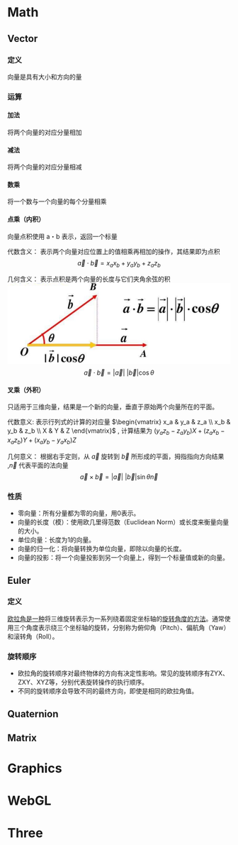 
# Math

## Vector

### 定义

向量是具有大小和方向的量
### 运算

#### 加法
将两个向量的对应分量相加
#### 减法
将两个向量的对应分量相减
#### 数乘
将一个数与一个向量的每个分量相乘
#### 点乘（内积）
向量点积使用 a・b 表示，返回一个标量

代数含义：
表示两个向量对应位置上的值相乘再相加的操作，其结果即为点积
$$\vec{a} \cdot \vec{b} = x_a x_b + y_a y_b + z_a z_b $$

几何含义：
表示点积是两个向量的长度与它们夹角余弦的积
![vector dot](./resouce/vector_dot.webp)
$$\vec{a} \cdot \vec{b} =|\vec{a}|\ |\vec{b}| \cos \theta $$
#### 叉乘（外积）
只适用于三维向量，结果是一个新的向量，垂直于原始两个向量所在的平面。

代数意义:
表示行列式的计算的对应量 $\begin{vmatrix} x_a & y_a & z_a \\ x_b & y_b & z_b \\ X & Y & Z \end{vmatrix}$ ,
计算结果为  $(y_a z_b - z_a y_b)X + (z_a x_b - x_a z_b)Y +(x_a y_b - y_a x_b)Z$

几何意义：
根据右手定则，从 $\vec a$ 旋转到 $\vec b$ 所形成的平面，拇指指向方向结果 ,$\vec n$ 代表平面的法向量
$$\vec{a} \times \vec{b} =|\vec{a}|\ | \vec{b}| \sin \theta \vec{n} $$

### 性质

* 零向量：所有分量都为零的向量，用0表示。
* 向量的长度（模）：使用欧几里得范数（Euclidean Norm）或长度来衡量向量的大小。
* 单位向量：长度为1的向量。
* 向量的归一化：将向量转换为单位向量，即除以向量的长度。
* 向量的投影：将一个向量投影到另一个向量上，得到一个标量值或新的向量。

## Euler

### 定义
<u>欧拉角是一种</u>将三维旋转表示为一系列绕着固定坐标轴的<u>旋转角度的方法</u>。通常使用三个角度表示绕三个坐标轴的旋转，分别称为俯仰角（Pitch）、偏航角（Yaw）和滚转角（Roll）。

### 旋转顺序

* 欧拉角的旋转顺序对最终物体的方向有决定性影响。常见的旋转顺序有ZYX、ZXY、XYZ等，分别代表旋转操作的执行顺序。
* 不同的旋转顺序会导致不同的最终方向，即使是相同的欧拉角值。



## Quaternion

## Matrix

# Graphics

# WebGL

# Three
